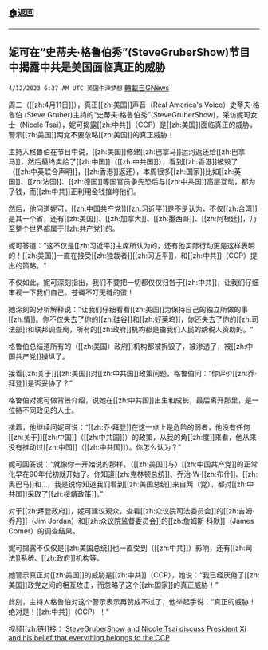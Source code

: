###  [:house:返回](README.md)
---


## 妮可在“史蒂夫·格鲁伯秀”(SteveGruberShow)节目中揭露中共是美国面临真正的威胁
`4/12/2023 6:37 AM UTC 英国牛津梦想` [轉載自GNews](https://gnews.org/articles/1086650)

周二（[[zh:4月11日]]），真正[[zh:美国]]声音（Real America's Voice）史蒂夫·格鲁伯 (Steve Gruber)主持的“史蒂夫·格鲁伯秀”(SteveGruberShow)，采访妮可女士（Nicole Tsai），妮可揭露[[zh:中共]]（CCP）是[[zh:美国]]面临真正的威胁，警示[[zh:美国]]两党不要忽略[[zh:美国]]的真正威胁！

主持人格鲁伯在节目中说，[[zh:美国]]修建[[zh:巴拿马]]运河返还给[[zh:巴拿马]]，然后最终卖给了[[zh:中国]]（[[zh:中共国]]），看到[[zh:香港]]被毁了（[[zh:中英联合声明]]，[[zh:香港]]返还），本周很多[[zh:国家]]比如[[zh:英国]]、[[zh:法国]]、[[zh:德国]]等国官员争先恐后与[[zh:中共国]]高层互动，都为了钱，而[[zh:中共]]正利用金钱摧垮他们。

然后，他问道妮可，[[zh:中国共产党]][[zh:习近平]]是不是认为，不仅[[zh:台湾]]是其一个省，还有[[zh:美国]]、[[zh:加拿大]]、[[zh:墨西哥]]、[[zh:阿根廷]]，乃至整个世界都属于[[zh:共产党]]的。

妮可答道：”这不仅是[[zh:习近平]]主席所认为的，还有他实际行动更是这样表明的！[[zh:美国]]一直在接受[[zh:独裁者]][[zh:习近平]]，和[[zh:中共]]（CCP）提出的策略。“

不仅如此，妮可深刻指出，我们不要把一切都仅仅归咎于[[zh:中共]]，让我们仔细审视一下我们自己。苍蝇不叮无缝的蛋！

她深刻的分析解释说：”让我们仔细看看[[zh:美国]]为保持自己的独立所做的事[[zh:情]]。你不仅失去了你的[[zh:硅谷]]和[[zh:好莱坞]]，你还失去了你的[[zh:司法部]]和联邦调查局，所有的[[zh:政府]]机构都是由我们人民的纳税人资助的。“

格鲁伯总结道所有的（[[zh:美国）政府]]机构都被拆毁了，被渗透了，被[[zh:中国共产党]]操纵了。

接着[[zh:关于]][[zh:美国]]对[[zh:中共国]]政策问题，格鲁伯问：“你评价[[zh:乔·拜登]]是否妥协了？”

格鲁伯对妮可做背景介绍，说她在[[zh:中共国]]出生和成长，最后离开那里，是一位持不同政见的人士。

接着，他继续问妮可说：“[[zh:乔·拜登]]在这一点上是危险的弱者，他没有任何[[zh:关于]][[zh:中国]]（[[zh:中共国]]）的政策，从我的角[[zh:度]]来看，他从来没有推动过[[zh:中国]]（[[zh:中共国]]）。你怎么认为？”

妮可回答说：“就像你一开始说的那样，（[[zh:美国]]与）[[zh:中国共产党]]的正常化早在90年代初就开始了。你知道[[zh:克林顿总统]]、乔治·W·[[zh:布什]]、[[zh:奥巴马]]和...，我是说你知道我们看到[[zh:美国总统]]来自两（党），都对[[zh:中共国]]采取了[[zh:绥靖政策]]。”

对于[[zh:拜登政府]]，妮可建议观众，查看[[zh:众议院司法委员会]]的[[zh:吉姆·乔丹]]（Jim Jordan）和[[zh:众议院监督委员会]]的[[zh:詹姆斯·科默]]（James Comer）的调查结果。

妮可揭露不仅仅是[[zh:美国总统]]也一直受到（[[zh:中共]]）影响，还有[[zh:司法]]系统、[[zh:政府]]机构等。

她警示真正对[[zh:美国]]的威胁是[[zh:中共]]（CCP），她说：“我已经厌倦了[[zh:美国]]政党之间的相互攻击，而忽略了这个[[zh:国家]]的真正威胁！”

此刻，主持人格鲁伯对这个警示表示再赞成不过了，他举起手说：“真正的威胁！绝对是！[[zh:中共]]（CCP）！”

视频[[zh:链]]接：
[SteveGruberShow and Nicole Tsai discuss President Xi and his belief that everything belongs to the CCP](https://gettr.com/post/p2e42on9638)


